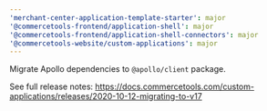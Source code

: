 ```yaml
---
'merchant-center-application-template-starter': major
'@commercetools-frontend/application-shell': major
'@commercetools-frontend/application-shell-connectors': major
'@commercetools-website/custom-applications': major
---
```


Migrate Apollo dependencies to `@apollo/client` package.

See full release notes: https://docs.commercetools.com/custom-applications/releases/2020-10-12-migrating-to-v17
